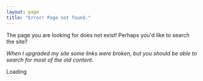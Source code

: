 ```yaml
---
layout: page
title: "Error! Page not found."
---
```


The page you are looking for does not exist!  Perhaps you'd like to search the site?

*When I upgraded my site some links were broken, but you should be able to search for most of the old content.*

<div id="cse" style="width: 100%;">Loading</div>
<script src="http://www.google.com/jsapi" type="text/javascript"></script>
<script type="text/javascript"> 
  google.load('search', '1', {language : 'en', style : google.loader.themes.V2_DEFAULT});
  google.setOnLoadCallback(function() {
    var customSearchOptions = {};  var customSearchControl = new google.search.CustomSearchControl(
      '015409038792982999234:drousb_o8pa', customSearchOptions);
    customSearchControl.setResultSetSize(google.search.Search.FILTERED_CSE_RESULTSET);
    customSearchControl.draw('cse');
  }, true);
</script>

<style type="text/css">
  .gsc-control-cse {
    font-family: Georgia, serif;
    border-color: #FFFFFF;
    background-color: #FFFFFF;
  }
  .gsc-control-cse .gsc-table-result {
    font-family: Georgia, serif;
  }
  input.gsc-input, .gsc-input-box, .gsc-input-box-hover, .gsc-input-box-focus {
    border-color: #D9D9D9;
  }
  input.gsc-search-button, input.gsc-search-button:hover, input.gsc-search-button:focus {
    border-color: #45462f;
    background-color: #4F4F4F;
    background-image: none;
  }
  .gsc-tabHeader.gsc-tabhInactive {
    border-color: #CCCCCC;
    background-color: #FFFFFF;
  }
  .gsc-tabHeader.gsc-tabhActive {
    border-color: #CCCCCC;
    border-bottom-color: #FFFFFF;
    background-color: #FFFFFF;
  }
  .gsc-tabsArea {
    border-color: #CCCCCC;
  }
  .gsc-webResult.gsc-result,
  .gsc-results .gsc-imageResult {
    border-color: #FFFFFF;
    background-color: #FFFFFF;
  }
  .gsc-webResult.gsc-result:hover,
  .gsc-imageResult:hover {
    border-color: #FFFFFF;
    background-color: #FFFFFF;
  }
  .gs-webResult.gs-result a.gs-title:link,
  .gs-webResult.gs-result a.gs-title:link b,
  .gs-imageResult a.gs-title:link,
  .gs-imageResult a.gs-title:link b {
    color: #45462f;
  }
  .gs-webResult.gs-result a.gs-title:visited,
  .gs-webResult.gs-result a.gs-title:visited b,
  .gs-imageResult a.gs-title:visited,
  .gs-imageResult a.gs-title:visited b {
    color: #45462f;
  }
  .gs-webResult.gs-result a.gs-title:hover,
  .gs-webResult.gs-result a.gs-title:hover b,
  .gs-imageResult a.gs-title:hover,
  .gs-imageResult a.gs-title:hover b {
    color: #45462f;
  }
  .gs-webResult.gs-result a.gs-title:active,
  .gs-webResult.gs-result a.gs-title:active b,
  .gs-imageResult a.gs-title:active,
  .gs-imageResult a.gs-title:active b {
    color: #45462f;
  }
  .gsc-cursor-page {
    color: #45462f;
  }
  a.gsc-trailing-more-results:link {
    color: #45462f;
  }
  .gs-webResult .gs-snippet,
  .gs-imageResult .gs-snippet,
  .gs-fileFormatType {
    color: #45462f;
  }
  .gs-webResult div.gs-visibleUrl,
  .gs-imageResult div.gs-visibleUrl {
    color: #45462f;
  }
  .gs-webResult div.gs-visibleUrl-short {
    color: #45462f;
  }
  .gs-webResult div.gs-visibleUrl-short {
    display: none;
  }
  .gs-webResult div.gs-visibleUrl-long {
    display: block;
  }
  .gs-promotion div.gs-visibleUrl-short {
    display: none;
  }
  .gs-promotion div.gs-visibleUrl-long {
    display: block;
  }
  .gsc-cursor-box {
    border-color: #FFFFFF;
  }
  .gsc-results .gsc-cursor-box .gsc-cursor-page {
    border-color: #CCCCCC;
    background-color: #FFFFFF;
    color: #45462f;
  }
  .gsc-results .gsc-cursor-box .gsc-cursor-current-page {
    border-color: #CCCCCC;
    background-color: #FFFFFF;
    color: #45462f;
  }
  .gsc-webResult.gsc-result.gsc-promotion {
    border-color: #F6F6F6;
    background-color: #F6F6F6;
  }
  .gsc-completion-title {
    color: #45462f;
  }
  .gsc-completion-snippet {
    color: #45462f;
  }
  .gs-promotion a.gs-title:link,
  .gs-promotion a.gs-title:link *,
  .gs-promotion .gs-snippet a:link {
    color: #1155CC;
  }
  .gs-promotion a.gs-title:visited,
  .gs-promotion a.gs-title:visited *,
  .gs-promotion .gs-snippet a:visited {
    color: #1155CC;
  }
  .gs-promotion a.gs-title:hover,
  .gs-promotion a.gs-title:hover *,
  .gs-promotion .gs-snippet a:hover {
    color: #1155CC;
  }
  .gs-promotion a.gs-title:active,
  .gs-promotion a.gs-title:active *,
  .gs-promotion .gs-snippet a:active {
    color: #1155CC;
  }
  .gs-promotion .gs-snippet,
  .gs-promotion .gs-title .gs-promotion-title-right,
  .gs-promotion .gs-title .gs-promotion-title-right *  {
    color: #333333;
  }
  .gs-promotion .gs-visibleUrl,
  .gs-promotion .gs-visibleUrl-short {
    color: #009933;
  }
</style>